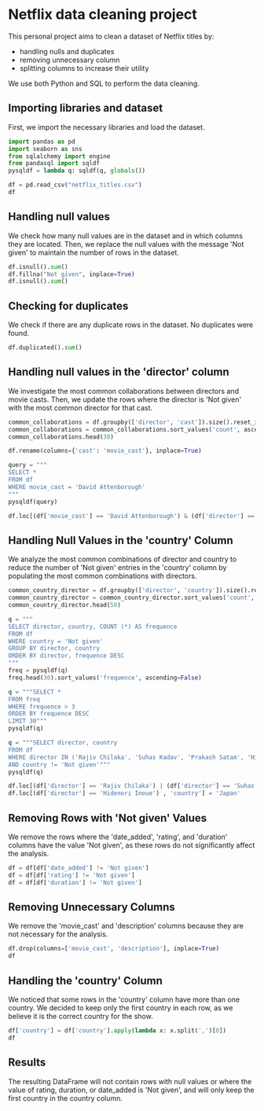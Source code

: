 # Netflix data cleaning project

This personal project aims to clean a dataset of Netflix titles by: 

* handling nulls and duplicates 
* removing unnecessary column
* splitting columns to increase their utility

We use both Python and SQL to perform the data cleaning.

## Importing libraries and dataset

First, we import the necessary libraries and load the dataset.

```python
import pandas as pd
import seaborn as sns
from sqlalchemy import engine
from pandasql import sqldf
pysqldf = lambda q: sqldf(q, globals())

df = pd.read_csv("netflix_titles.csv")
df
```

## Handling null values

We check how many null values are in the dataset and in which columns they are located. Then, we replace the null values with the message 'Not given' to maintain the number of rows in the dataset.

```python
df.isnull().sum()
df.fillna("Not given", inplace=True)
df.isnull().sum()
```

## Checking for duplicates

We check if there are any duplicate rows in the dataset. No duplicates were found.

```python
df.duplicated().sum()
```

## Handling null values in the 'director' column

We investigate the most common collaborations between directors and movie casts. Then, we update the rows where the director is 'Not given' with the most common director for that cast.

```python
common_collaborations = df.groupby(['director', 'cast']).size().reset_index(name='count')
common_collaborations = common_collaborations.sort_values('count', ascending=False)
common_collaborations.head(30)

df.rename(columns={'cast': 'movie_cast'}, inplace=True)

query = """
SELECT *
FROM df
WHERE movie_cast = 'David Attenborough'
"""
pysqldf(query)

df.loc[(df['movie_cast'] == 'David Attenborough') & (df['director'] == 'Not given'), 'director'] = 'Alastair Fothergill'
```

## Handling Null Values in the 'country' Column

We analyze the most common combinations of director and country to reduce the number of 'Not given' entries in the 'country' column by populating the most common combinations with directors.

```python
common_country_director = df.groupby(['director', 'country']).size().reset_index(name='count')
common_country_director = common_country_director.sort_values('count', ascending=False)
common_country_director.head(50)

q = """
SELECT director, country, COUNT (*) AS frequence
FROM df
WHERE country = 'Not given'
GROUP BY director, country
ORDER BY director, frequence DESC
"""
freq = pysqldf(q)
freq.head(30).sort_values('frequence', ascending=False)

q = """SELECT *
FROM freq
WHERE frequence > 3
ORDER BY frequence DESC
LIMIT 30"""
pysqldf(q)

q = """SELECT director, country
FROM df
WHERE director IN ('Rajiv Chilaka', 'Suhas Kadav', 'Prakash Satam', 'Hidenori Inoue', 'Joey So', 'Rathindran R Prasad', 'Adriano Rudiman', 'Leigh Janiak' )
AND country != 'Not given'"""
pysqldf(q)

df.loc[(df['director'] == 'Rajiv Chilaka') | (df['director'] == 'Suhas Kadav'), 'country'] = 'India'
df.loc[(df['director'] == 'Hidenori Inoue') , 'country'] = 'Japan'
```

## Removing Rows with 'Not given' Values

We remove the rows where the 'date_added', 'rating', and 'duration' columns have the value 'Not given', as these rows do not significantly affect the analysis.

```python
df = df[df['date_added'] != 'Not given']
df = df[df['rating'] != 'Not given']
df = df[df['duration'] != 'Not given']
```

## Removing Unnecessary Columns

We remove the 'movie_cast' and 'description' columns because they are not necessary for the analysis.

```python
df.drop(columns=['movie_cast', 'description'], inplace=True)
df
```

## Handling the 'country' Column

We noticed that some rows in the 'country' column have more than one country. We decided to keep only the first country in each row, as we believe it is the correct country for the show.

```python
df['country'] = df['country'].apply(lambda x: x.split(',')[0])
df
```

## Results

The resulting DataFrame will not contain rows with null values or where the value of rating, duration, or date_added is 'Not given', and will only keep the first country in the country column.
